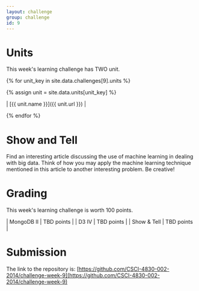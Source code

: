 ```yaml
---
layout: challenge
group: challenge
id: 9
---
```


# Units

This week's learning challenge has TWO unit.

{% for unit_key in site.data.challenges[9].units %}

{% assign unit = site.data.units[unit_key] %}

| [{{ unit.name }}]({{ unit.url }}) | 

{% endfor %}

# Show and Tell

Find an interesting article discussing the use of machine learning in dealing with big data. Think of how you may apply the machine learning technique mentioned in this article to another interesting problem. Be creative!

# Grading

This week's learning challenge is worth 100 points.

| MongoDB II | TBD points |
| D3 IV  | TBD points |
| Show & Tell |  TBD points |

# Submission

The link to the repository is: [https://github.com/CSCI-4830-002-2014/challenge-week-9](https://github.com/CSCI-4830-002-2014/challenge-week-9)


